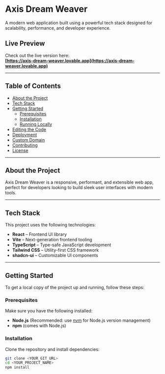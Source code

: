 # Axis Dream Weaver

A modern web application built using a powerful tech stack designed for scalability, performance, and developer experience.

## Live Preview

Check out the live version here:  
**[https://axis-dream-weaver.lovable.app](https://axis-dream-weaver.lovable.app)**

---

## Table of Contents

- [About the Project](#about-the-project)
- [Tech Stack](#tech-stack)
- [Getting Started](#getting-started)
  - [Prerequisites](#prerequisites)
  - [Installation](#installation)
  - [Running Locally](#running-locally)
- [Editing the Code](#editing-the-code)
- [Deployment](#deployment)
- [Custom Domain](#custom-domain)
- [Contributing](#contributing)
- [License](#license)

---

## About the Project

Axis Dream Weaver is a responsive, performant, and extensible web app, perfect for developers looking to build sleek user interfaces with modern tools.

---

## Tech Stack

This project uses the following technologies:

- **React** – Frontend UI library
- **Vite** – Next-generation frontend tooling
- **TypeScript** – Type-safe JavaScript development
- **Tailwind CSS** – Utility-first CSS framework
- **shadcn-ui** – Customizable UI components

---

## Getting Started

To get a local copy of the project up and running, follow these steps:

### Prerequisites

Make sure you have the following installed:

- **Node.js** (Recommended: use [nvm](https://github.com/nvm-sh/nvm) for Node.js version management)
- **npm** (comes with Node.js)

### Installation

Clone the repository and install dependencies:

```bash
git clone <YOUR_GIT_URL>
cd <YOUR_PROJECT_NAME>
npm install
